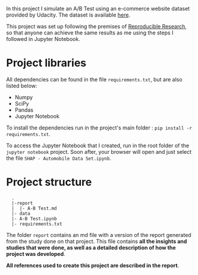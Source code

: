 In this project I simulate an A/B Test using an e-commerce website dataset provided by Udacity. The dataset is available [here](https://www.kaggle.com/zhangluyuan/ab-testing?select=ab_data.csv).

This project was set up following the premises of [Reproducible Research](https://pt.coursera.org/learn/reproducible-research), so that anyone can achieve the same results as me using the steps I followed in Jupyter Notebook.

# Project libraries


All dependencies can be found in the file  `requirements.txt`, but are also listed below:
* Numpy
* SciPy
* Pandas
* Jupyter Notebook

To install the dependencies run in the project's main folder : `pip install -r requirements.txt`. 

To access the Jupyter Notebook that I created, run in the root folder of the `jupyter notebook` project. Soon after, your browser will open and just select the file `SHAP - Automobile Data Set.ipynb`.  

# Project structure

```{sh}
  .
  |-report
  |  |- A-B Test.md
  |- data
  |- A-B Test.ipynb
  |- requirements.txt
```

The folder `report` contains an md file with a version of the report generated from the study done on that project. This file contains **all the insights and studies that were done, as well as a detailed description of how the project was developed**.

**All references used to create this project are described in the report**.
